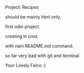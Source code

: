 Project: Recipes

should be mainly html only.

first odin project.

creating in cmd.

with nani README.md command.

so far very bad with git and terminal

Your Lovely Falco :)



